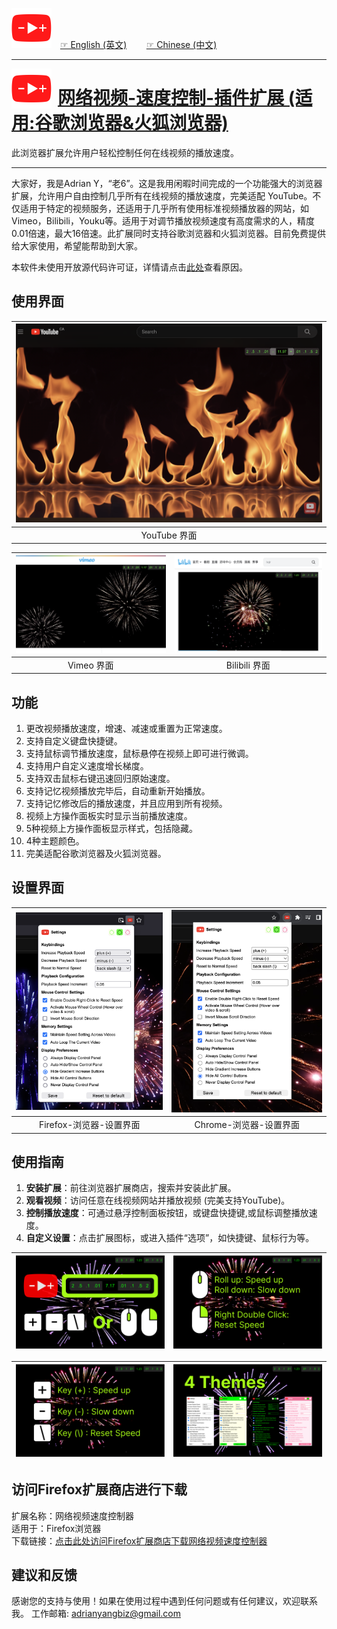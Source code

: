 <img src="icons/icon5k.png" width="64" style="margin-right: 10px;"> [☞ English (英文)](https://github.com/aynorway/ay-youtube-speed-controller/blob/master/README.md)&nbsp;&nbsp;&nbsp;&nbsp;&nbsp;&nbsp;&nbsp;&nbsp;[☞ Chinese (中文)](https://github.com/aynorway/ay-youtube-speed-controller/blob/master/README_cn.md)

---

<img src="icons/icon5k.png" width="64" align="left" style="margin-right: 10px; vertical-align: middle;">

# [网络视频-速度控制-插件扩展 (适用:谷歌浏览器&火狐浏览器)](https://github.com/aynorway/web-video-speed-controller)

此浏览器扩展允许用户轻松控制任何在线视频的播放速度。

---

大家好，我是Adrian Y，“老6”。这是我用闲暇时间完成的一个功能强大的浏览器扩展，允许用户自由控制几乎所有在线视频的播放速度，完美适配 YouTube。不仅适用于特定的视频服务，还适用于几乎所有使用标准视频播放器的网站，如Vimeo，Bilibili，Youku等。适用于对调节播放视频速度有高度需求的人，精度0.01倍速，最大16倍速。此扩展同时支持谷歌浏览器和火狐浏览器。目前免费提供给大家使用，希望能帮助到大家。 

本软件未使用开放源代码许可证，详情请点击[此处](JS_File_Disclosure_Explanation.md)查看原因。

## 使用界面 

| ![YouTube Interface](src/option/pics/Demo-youtube.png) |
|:--:| 
| YouTube 界面 |

| ![Vimeo Interface](src/option/pics/Demo-vimeo.png) | ![Bilibili Interface](src/option/pics/Demo-bilibili.png) |
|:--:|:--:| 
| Vimeo 界面 | Bilibili 界面 |

## 功能

1. 更改视频播放速度，增速、减速或重置为正常速度。
2. 支持自定义键盘快捷键。
3. 支持鼠标调节播放速度，鼠标悬停在视频上即可进行微调。
4. 支持用户自定义速度增长梯度。
5. 支持双击鼠标右键迅速回归原始速度。
6. 支持记忆视频播放完毕后，自动重新开始播放。
7. 支持记忆修改后的播放速度，并且应用到所有视频。
8. 视频上方操作面板实时显示当前播放速度。
9. 5种视频上方操作面板显示样式，包括隐藏。
10. 4种主题颜色。
11. 完美适配谷歌浏览器及火狐浏览器。

## 设置界面 

| ![Firefox Settings](src/option/pics/IconIndicator-Firefox.png) | ![Chrome Settings](src/option/pics/IconIndicator-Chrome.png) |
|:--:|:--:| 
| Firefox-浏览器-设置界面 | Chrome-浏览器-设置界面 |

## 使用指南

1. **安装扩展**：前往浏览器扩展商店，搜索并安装此扩展。
2. **观看视频**：访问任意在线视频网站并播放视频 (完美支持YouTube)。
3. **控制播放速度**：可通过悬浮控制面板按钮，或键盘快捷键,或鼠标调整播放速度。
4. **自定义设置**：点击扩展图标，或进入插件“选项”，如快捷键、鼠标行为等。

| ![Chrome Settings](pics/1.png) | ![Chrome Settings](pics/2.png) |
|:--:|:--:| 

| ![Chrome Settings](pics/3.png) | ![Chrome Settings](pics/4.png) |
|:--:|:--:| 

## 访问Firefox扩展商店进行下载

扩展名称：网络视频速度控制器  
适用于：Firefox浏览器  
下载链接：[点击此处访问Firefox扩展商店下载网络视频速度控制器](https://addons.mozilla.org/zh-CN/firefox/addon/web-video-speed-controller/)

## 建议和反馈

感谢您的支持与使用！如果在使用过程中遇到任何问题或有任何建议，欢迎联系我。
工作邮箱: [adrianyangbiz@gmail.com](adrianyangbiz@gmail.com)
